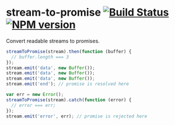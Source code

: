 stream-to-promise [![Build Status](https://travis-ci.org/valet-io/stream-to-promise.png)](https://travis-ci.org/valet-io/stream-to-promise) [![NPM version](https://badge.fury.io/js/stream-to-promise.png)](http://badge.fury.io/js/stream-to-promise)
=================

Convert readable streams to promises.


```js
streamToPromise(stream).then(function (buffer) {
  // buffer.length === 3
});
stream.emit('data', new Buffer());
stream.emit('data', new Buffer());
stream.emit('data', new Buffer());
stream.emit('end'); // promise is resolved here
```

```js
var err = new Error();
streamToPromise(stream).catch(function (error) {
  // error === err;
});
stream.emit('error', err); // promise is rejected here
```